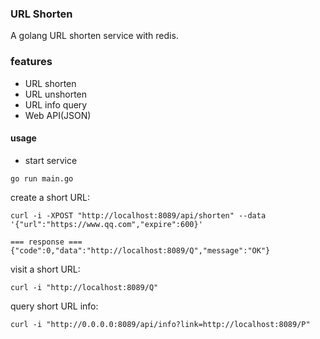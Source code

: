 ### URL Shorten
A golang URL shorten service with redis.

### features
- URL shorten
- URL unshorten
- URL info query
- Web API(JSON) 

#### usage
- start service
```
go run main.go
```

create a short URL:
```
curl -i -XPOST "http://localhost:8089/api/shorten" --data '{"url":"https://www.qq.com","expire":600}'

=== response ===
{"code":0,"data":"http://localhost:8089/Q","message":"OK"}
```

visit a short URL:
```
curl -i "http://localhost:8089/Q"
```

query short URL info:
```
curl -i "http://0.0.0.0:8089/api/info?link=http://localhost:8089/P"
```
